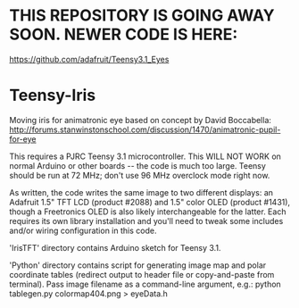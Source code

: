 # THIS REPOSITORY IS GOING AWAY SOON. NEWER CODE IS HERE:
https://github.com/adafruit/Teensy3.1_Eyes


# Teensy-Iris
Moving iris for animatronic eye based on concept by David Boccabella: http://forums.stanwinstonschool.com/discussion/1470/animatronic-pupil-for-eye

This requires a PJRC Teensy 3.1 microcontroller. This WILL NOT WORK on normal Arduino or other boards -- the code is much too large. Teensy should be run at 72 MHz; don't use 96 MHz overclock mode right now.

As written, the code writes the same image to two different displays: an Adafruit 1.5" TFT LCD (product #2088) and 1.5" color OLED (product #1431), though a Freetronics OLED is also likely interchangeable for the latter. Each requires its own library installation and you'll need to tweak some includes and/or wiring configuration in this code.

'IrisTFT' directory contains Arduino sketch for Teensy 3.1.

'Python' directory contains script for generating image map and polar coordinate tables (redirect output to header file or copy-and-paste from terminal). Pass image filename as a command-line argument, e.g.:
python tablegen.py colormap404.png > eyeData.h
